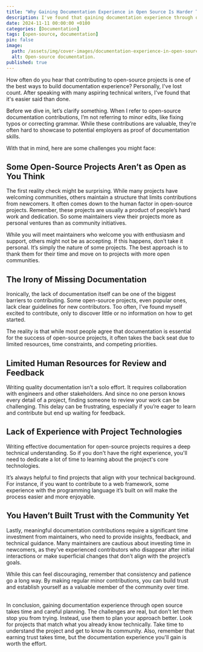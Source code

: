 ```yaml
---
title: "Why Gaining Documentation Experience in Open Source Is Harder Than You Think"
description: I've found that gaining documentation experience through open-source contributions is easier said than done.
date: 2024-11-11 00:00:00 +0100
categories: [Documentation]
tags: [open-source, documentation]
pin: false
image:
  path: /assets/img/cover-images/documentation-experience-in-open-source.png
  alt: Open-source documentation.
published: true
---
```


How often do you hear that contributing to open-source projects is one of the best ways to build documentation experience? Personally, I've lost count. After speaking with many aspiring technical writers, I've found that it's easier said than done.

Before we dive in, let’s clarify something. When I refer to open-source documentation contributions, I’m not referring to minor edits, like fixing typos or correcting grammar. While these contributions are valuable, they’re often hard to showcase to potential employers as proof of documentation skills.

With that in mind, here are some challenges you might face:

## Some Open-Source Projects Aren’t as Open as You Think

The first reality check might be surprising. While many projects have welcoming communities, others maintain a structure that limits contributions from newcomers. It often comes down to the human factor in open-source projects. Remember, these projects are usually a product of people’s hard work and dedication. So some maintainers view their projects more as personal ventures than as community initiatives.

While you will meet maintainers who welcome you with enthusiasm and support, others might not be as accepting. If this happens, don’t take it personal. It’s simply the nature of some projects. The best approach is to thank them for their time and move on to projects with more open communities.

## The Irony of Missing Documentation

Ironically, the lack of documentation itself can be one of the biggest barriers to contributing. Some open-source projects, even popular ones, lack clear guidelines for new contributors. Too often, I’ve found myself excited to contribute, only to discover little or no information on how to get started.

The reality is that while most people agree that documentation is essential for the success of open-source projects, it often takes the back seat due to limited resources, time constraints, and competing priorities.

## Limited Human Resources for Review and Feedback

Writing quality documentation isn’t a solo effort. It requires collaboration with engineers and other stakeholders. And since no one person knows every detail of a project, finding someone to review your work can be challenging. This delay can be frustrating, especially if you’re eager to learn and contribute but end up waiting for feedback.

## Lack of Experience with Project Technologies

Writing effective documentation for open-source projects requires a deep technical understanding. So if you don't have the right experience, you'll need to dedicate a lot of time to learning about the project's core technologies.

It’s always helpful to find projects that align with your technical background. For instance, if you want to contribute to a web framework, some experience with the programming language it’s built on will make the process easier and more enjoyable.

## You Haven’t Built Trust with the Community Yet

Lastly, meaningful documentation contributions require a significant time investment from maintainers, who need to provide insights, feedback, and technical guidance. Many maintainers are cautious about investing time in newcomers, as they’ve experienced contributors who disappear after initial interactions or make superficial changes that don’t align with the project’s goals.

While this can feel discouraging, remember that consistency and patience go a long way. By making regular minor contributions, you can build trust and establish yourself as a valuable member of the community over time.<br><br>

In conclusion, gaining documentation experience through open source takes time and careful planning. The challenges are real, but don't let them stop you from trying. Instead, use them to plan your approach better. Look for projects that match what you already know technically. Take time to understand the project and get to know its community. Also, remember that earning trust takes time, but the documentation experience you'll gain is worth the effort.
